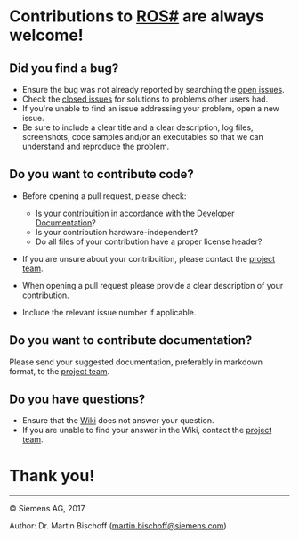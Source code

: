 # Contributions to [ROS\#](https://github.com/siemens/ros-sharp) are always welcome! #

## Did you find a bug? ##

* Ensure the bug was not already reported by searching the [open issues](https://github.com/siemens/ros-sharp/issues).
* Check the [closed issues](https://github.com/siemens/ros-sharp/issues?q=is%3Aissue+is%3Aclosed) for solutions to problems other users had.
* If you're unable to find an issue addressing your problem, open a new issue.
* Be sure to include a clear title and a clear description, log files, screenshots, code samples and/or an executables so that we can understand and reproduce the problem.

## Do you want to contribute code? ##

* Before opening a pull request, please check:
    * Is your contribuition in accordance with the [Developer Documentation](https://github.com/siemens/ros-sharp/wiki)?
    * Is your contribution hardware-independent?
    * Do all files of your contribution have a proper license header?

* If you are unsure about your contribuition, please contact the [project team](mailto:ros-sharp@siemens.com).
* When opening a pull request please provide a clear description of your contribution.
* Include the relevant issue number if applicable.

## Do you want to contribute documentation? ##

Please send your suggested documentation, preferably in markdown format, to the [project team](mailto:ros-sharp@siemens.com).

## Do you have questions? ##

* Ensure that the [Wiki](https://github.com/siemens/ros-sharp/wiki) does not answer your question.
* If you are unable to find your answer in the Wiki, contact the [project team](mailto:ros-sharp.ct@siemens.com).

# Thank you! #

---

© Siemens AG, 2017

Author: Dr. Martin Bischoff (martin.bischoff@siemens.com)
